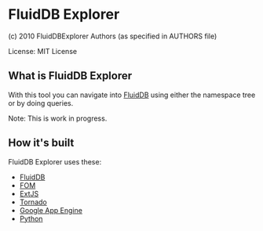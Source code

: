 FluidDB Explorer
================

(c) 2010 FluidDBExplorer Authors (as specified in AUTHORS file)

License: MIT License

What is FluidDB Explorer
------------------------

With this tool you can navigate into [FluidDB](http://www.fluidinfo.com/fluiddb)
using either the namespace tree or by doing queries.

Note: This is work in progress.

How it's built
--------------

FluidDB Explorer uses these:

* [FluidDB](http://www.fluidinfo.com/fluiddb)
* [FOM](http://bitbucket.org/aafshar/fom-main/wiki/Home)
* [ExtJS](http://www.extjs.com)
* [Tornado](http://www.tornadoweb.org/)
* [Google App Engine](http://code.google.com/appengine/)
* [Python](http://python.org)

